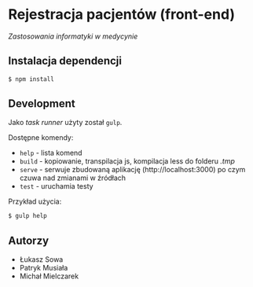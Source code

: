 # Rejestracja pacjentów (front-end)

*Zastosowania informatyki w medycynie*

## Instalacja dependencji

```bash
$ npm install
```

## Development

Jako *task runner* użyty został `gulp`.

Dostępne komendy:

- `help` - lista komend
- `build` - kopiowanie, transpilacja js, kompilacja less do folderu *.tmp*
- `serve` - serwuje zbudowaną aplikację (http://localhost:3000) po czym czuwa nad zmianami w źródłach
- `test` - uruchamia testy

Przykład użycia: 

```bash
$ gulp help
```

## Autorzy

- Łukasz Sowa
- Patryk Musiała
- Michał Mielczarek
